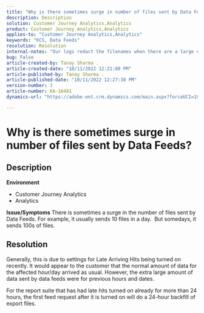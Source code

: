 ```yaml
---
title: "Why is there sometimes surge in number of files sent by Data Feeds?"
description: Description
solution: Customer Journey Analytics,Analytics
product: Customer Journey Analytics,Analytics
applies-to: "Customer Journey Analytics,Analytics"
keywords: "KCS, Data Feeds"
resolution: Resolution
internal-notes: "Our logs redact the filenames when there are a large number of export files processed by data feeds, so you will see the file name in the logs \"df_files\" section as \"REDACTED\"."
bug: False
article-created-by: Tanay Sharma .
article-created-date: "10/11/2022 12:21:00 PM"
article-published-by: Tanay Sharma .
article-published-date: "10/11/2022 12:27:38 PM"
version-number: 3
article-number: KA-16481
dynamics-url: "https://adobe-ent.crm.dynamics.com/main.aspx?forceUCI=1&pagetype=entityrecord&etn=knowledgearticle&id=17c67d27-5f49-ed11-bba2-0022480868ff"

---
```

# Why is there sometimes surge in number of files sent by Data Feeds?

## Description

<b>Environment</b>
- Customer Journey Analytics
- Analytics



<b>Issue/Symptoms</b>
There is sometimes a surge in the number of files sent by Data Feeds. For example, it usually sends 10 files in a day.  But somedays, it sends 100s of files.


## Resolution


Generally, this is due to settings for Late Arriving Hits being turned on recently. It would appear to the customer that the normal amount of data for the affected hour/day arrived as usual. However, the extra large amount of data sent by data feeds were for previous hours and dates.

For the report suite that has had late hits turned on already for more than 24 hours, the first feed request after it is turned on will do a 24-hour backfill of export files.
